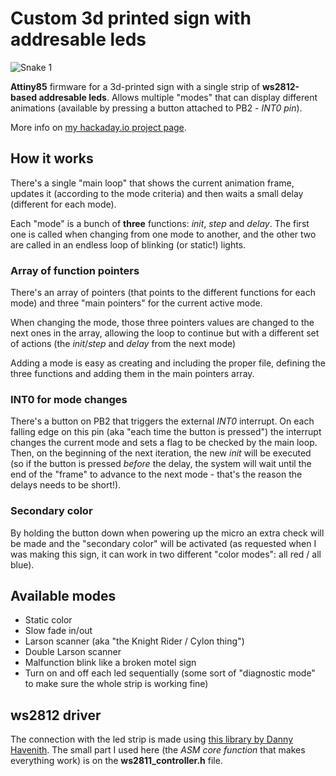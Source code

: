# Custom 3d printed sign with addresable leds
![Snake 1](http://albertgonzalez.coffee/projects/elfuns_sign/img/header_small.jpg)

__Attiny85__ firmware for a 3d-printed sign with a single strip of __ws2812-based addresable leds__. Allows multiple "modes" that can display different animations (available by pressing a button attached to PB2 - _INT0 pin_).

More info on [my hackaday.io project page](https://hackaday.io/project/182790/details/).

## How it works
There's a single "main loop" that shows the current animation frame, updates it (according to the mode criteria) and then waits a small delay (different for each mode).

Each "mode" is a bunch of __three__ functions: _init_, _step_ and _delay_. The first one is called when changing from one mode to another, and the other two are called in an endless loop of blinking (or static!) lights.

### Array of function pointers

There's an array of pointers (that points to the different functions for each mode) and three "main pointers" for the current active mode.

When changing the mode, those three pointers values are changed to the next ones in the array, allowing the loop to continue but with a different set of actions (the _init_/_step_ and _delay_ from the next mode)

Adding a mode is easy as creating and including the proper file, defining the three functions and adding them in the main pointers array.

### INT0 for mode changes

There's a button on PB2 that triggers the external _INT0_ interrupt. On each falling edge on this pin (aka "each time the button is pressed") the interrupt changes the current mode and sets a flag to be checked by the main loop. Then, on the beginning of the next iteration, the new _init_ will be executed (so if the button is pressed _before_ the delay, the system will wait until the end of the "frame" to advance to the next mode - that's the reason the delays needs to be short!).

### Secondary color

By holding the button down when powering up the micro an extra check will be made and the "secondary color" will be activated (as requested when I was making this sign, it can work in two different "color modes": all red / all blue).

## Available modes

- Static color
- Slow fade in/out
- Larson scanner (aka "the Knight Rider / Cylon thing")
- Double Larson scanner
- Malfunction blink like a broken motel sign
- Turn on and off each led sequentially (some sort of "diagnostic mode" to make sure the whole strip is working fine)

## ws2812 driver
The connection with the led strip is made using [this library by Danny Havenith](https://github.com/DannyHavenith/ws2811). The small part I used here (the _ASM core function_ that makes everything work) is on the __ws2811_controller.h__ file.
